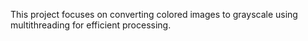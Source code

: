 This project focuses on converting colored images to grayscale using multithreading for efficient processing.
